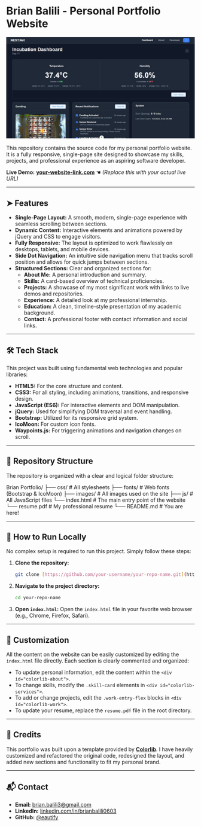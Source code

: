# Brian Balili - Personal Portfolio Website

![Portfolio Screenshot](images/work-1.jpg)

This repository contains the source code for my personal portfolio website. It is a fully responsive, single-page site designed to showcase my skills, projects, and professional experience as an aspiring software developer.

**Live Demo:** [**your-website-link.com**](https://your-website-link.com) ☚ *(Replace this with your actual live URL)*

---

## ➤ Features

- **Single-Page Layout:** A smooth, modern, single-page experience with seamless scrolling between sections.
- **Dynamic Content:** Interactive elements and animations powered by jQuery and CSS to engage visitors.
- **Fully Responsive:** The layout is optimized to work flawlessly on desktops, tablets, and mobile devices.
- **Side Dot Navigation:** An intuitive side navigation menu that tracks scroll position and allows for quick jumps between sections.
- **Structured Sections:** Clear and organized sections for:
  - **About Me:** A personal introduction and summary.
  - **Skills:** A card-based overview of technical proficiencies.
  - **Projects:** A showcase of my most significant work with links to live demos and repositories.
  - **Experience:** A detailed look at my professional internship.
  - **Education:** A clean, timeline-style presentation of my academic background.
  - **Contact:** A professional footer with contact information and social links.

---

## 🛠️ Tech Stack

This project was built using fundamental web technologies and popular libraries:

- **HTML5:** For the core structure and content.
- **CSS3:** For all styling, including animations, transitions, and responsive design.
- **JavaScript (ES6):** For interactive elements and DOM manipulation.
- **jQuery:** Used for simplifying DOM traversal and event handling.
- **Bootstrap:** Utilized for its responsive grid system.
- **IcoMoon:** For custom icon fonts.
- **Waypoints.js:** For triggering animations and navigation changes on scroll.

---

## 📂 Repository Structure

The repository is organized with a clear and logical folder structure:


Brian Portfolio/
├── css/              # All stylesheets
├── fonts/            # Web fonts (Bootstrap & IcoMoon)
├── images/           # All images used on the site
├── js/               # All JavaScript files
└── index.html        # The main entry point of the website
└── resume.pdf        # My professional resume
└── README.md         # You are here!


---

## 🚀 How to Run Locally

No complex setup is required to run this project. Simply follow these steps:

1.  **Clone the repository:**
    ```bash
    git clone [https://github.com/your-username/your-repo-name.git](https://github.com/your-username/your-repo-name.git)
    ```
2.  **Navigate to the project directory:**
    ```bash
    cd your-repo-name
    ```
3.  **Open `index.html`:**
    Open the `index.html` file in your favorite web browser (e.g., Chrome, Firefox, Safari).

---

## 🔧 Customization

All the content on the website can be easily customized by editing the `index.html` file directly. Each section is clearly commented and organized:

-   To update personal information, edit the content within the `<div id="colorlib-about">`.
-   To change skills, modify the `.skill-card` elements in `<div id="colorlib-services">`.
-   To add or change projects, edit the `.work-entry-flex` blocks in `<div id="colorlib-work">`.
-   To update your resume, replace the `resume.pdf` file in the root directory.

---

## 🙏 Credits

This portfolio was built upon a template provided by **[Colorlib](https://colorlib.com)**. I have heavily customized and refactored the original code, redesigned the layout, and added new sections and functionality to fit my personal brand.

---

## 📬 Contact

-   **Email:** [brian.balili3@gmail.com](mailto:brian.balili3@gmail.com)
-   **LinkedIn:** [linkedin.com/in/brianbalili0603](https://linkedin.com/in/brianbalili0603)
-   **GitHub:** [@eautify](https://github.com/eautify)
